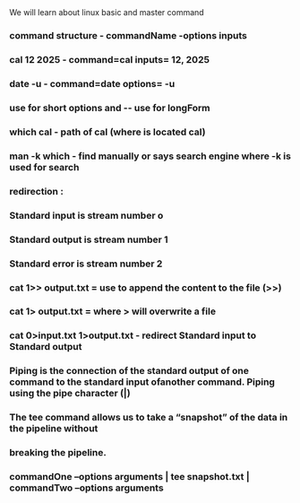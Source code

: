 ##
 We will learn about linux basic and master command
### command structure - commandName -options inputs
### cal 12 2025 - command=cal inputs= 12, 2025 
### date -u - command=date options= -u
### use for short options and -- use for longForm
### which cal - path of cal (where is located cal)
### man -k which - find manually or says search engine where -k is used for search
### redirection : 
### Standard input is stream number o
### Standard output is stream number 1
### Standard error is stream number 2
### cat 1>> output.txt = use to append the content to the file (>>)
### cat 1> output.txt = where > will overwrite a file
### cat 0>input.txt 1>output.txt - redirect  Standard input to Standard output
### Piping is the connection of the standard output of one command to the standard input ofanother command. Piping using the pipe character (|) 
### The tee command allows us to take a “snapshot” of the data in the pipeline without
### breaking the pipeline.
### commandOne –options arguments | tee snapshot.txt | commandTwo –options arguments



